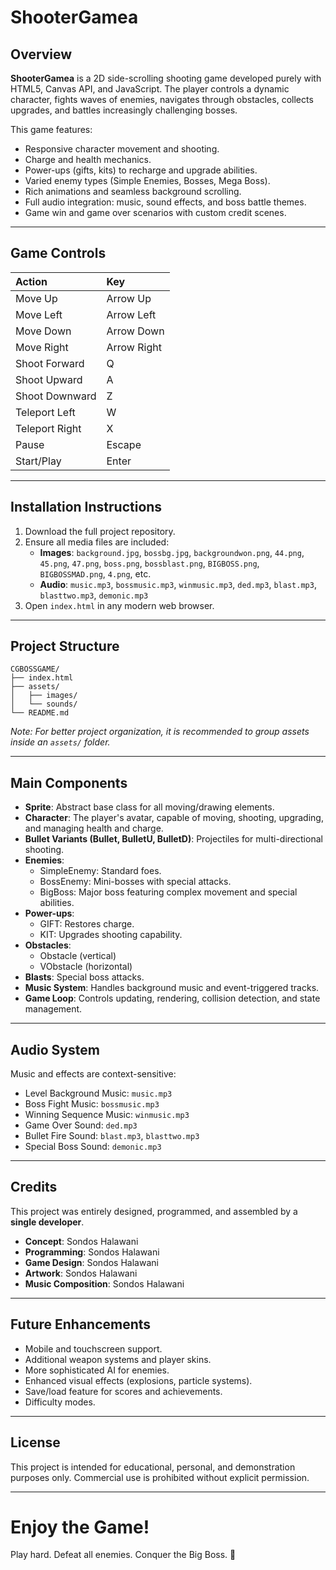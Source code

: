 # ShooterGamea

## Overview
**ShooterGamea** is a 2D side-scrolling shooting game developed purely with HTML5, Canvas API, and JavaScript. The player controls a dynamic character, fights waves of enemies, navigates through obstacles, collects upgrades, and battles increasingly challenging bosses.

This game features:
- Responsive character movement and shooting.
- Charge and health mechanics.
- Power-ups (gifts, kits) to recharge and upgrade abilities.
- Varied enemy types (Simple Enemies, Bosses, Mega Boss).
- Rich animations and seamless background scrolling.
- Full audio integration: music, sound effects, and boss battle themes.
- Game win and game over scenarios with custom credit scenes.

---

## Game Controls
| Action | Key |
|:-------|:---|
| Move Up | Arrow Up |
| Move Left | Arrow Left |
| Move Down | Arrow Down |
| Move Right | Arrow Right |
| Shoot Forward | Q |
| Shoot Upward | A |
| Shoot Downward | Z |
| Teleport Left | W |
| Teleport Right | X |
| Pause | Escape |
| Start/Play | Enter |

---

## Installation Instructions

1. Download the full project repository.
2. Ensure all media files are included:
   - **Images**: `background.jpg`, `bossbg.jpg`, `backgroundwon.png`, `44.png`, `45.png`, `47.png`, `boss.png`, `bossblast.png`, `BIGBOSS.png`, `BIGBOSSMAD.png`, `4.png`, etc.
   - **Audio**: `music.mp3`, `bossmusic.mp3`, `winmusic.mp3`, `ded.mp3`, `blast.mp3`, `blasttwo.mp3`, `demonic.mp3`
3. Open `index.html` in any modern web browser.

---

## Project Structure
```
CGBOSSGAME/
├── index.html
├── assets/
│   ├── images/
│   └── sounds/
└── README.md
```
*Note: For better project organization, it is recommended to group assets inside an `assets/` folder.*

---

## Main Components

- **Sprite**: Abstract base class for all moving/drawing elements.
- **Character**: The player's avatar, capable of moving, shooting, upgrading, and managing health and charge.
- **Bullet Variants (Bullet, BulletU, BulletD)**: Projectiles for multi-directional shooting.
- **Enemies**:
  - SimpleEnemy: Standard foes.
  - BossEnemy: Mini-bosses with special attacks.
  - BigBoss: Major boss featuring complex movement and special abilities.
- **Power-ups**:
  - GIFT: Restores charge.
  - KIT: Upgrades shooting capability.
- **Obstacles**:
  - Obstacle (vertical)
  - VObstacle (horizontal)
- **Blasts**: Special boss attacks.
- **Music System**: Handles background music and event-triggered tracks.
- **Game Loop**: Controls updating, rendering, collision detection, and state management.

---

## Audio System

Music and effects are context-sensitive:
- Level Background Music: `music.mp3`
- Boss Fight Music: `bossmusic.mp3`
- Winning Sequence Music: `winmusic.mp3`
- Game Over Sound: `ded.mp3`
- Bullet Fire Sound: `blast.mp3`, `blasttwo.mp3`
- Special Boss Sound: `demonic.mp3`

---

## Credits

This project was entirely designed, programmed, and assembled by a **single developer**.

- **Concept**: Sondos Halawani
- **Programming**: Sondos Halawani
- **Game Design**: Sondos Halawani
- **Artwork**: Sondos Halawani
- **Music Composition**: Sondos Halawani

---

## Future Enhancements

- Mobile and touchscreen support.
- Additional weapon systems and player skins.
- More sophisticated AI for enemies.
- Enhanced visual effects (explosions, particle systems).
- Save/load feature for scores and achievements.
- Difficulty modes.

---

## License

This project is intended for educational, personal, and demonstration purposes only. Commercial use is prohibited without explicit permission.

---

# Enjoy the Game!

Play hard. Defeat all enemies. Conquer the Big Boss. 🚀

